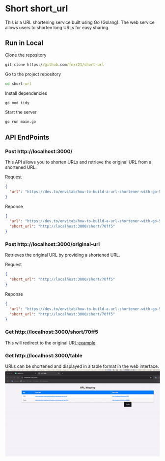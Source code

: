 # Short short_url

This is a URL shortening service built using Go (Golang). The web service allows users to shorten long URLs for easy sharing.

## Run in Local

Clone the repository

```cmd
git clone https://github.com/fnxr21/short-url
```

Go to the project repository

```cmd
cd short-url

```

Install dependencies

```cmd
go mod tidy
```

Start the server

```cmd
go run main.go
```

## API EndPoints

### Post http://localhost:3000/

This API allows you to shorten URLs and retrieve the original URL from a shortened URL.

Request

```json
{
  "url": "https://dev.to/envitab/how-to-build-a-url-shortener-with-go-5hn5"
}
```

Reponse

```json
{
  "url": "https://dev.to/envitab/how-to-build-a-url-shortener-with-go-5hn5",
  "short_url": "http://localhost:3000/short/70ff5"
}
```

### Post http://localhost:3000/original-url

Retrieves the original URL by providing a shortened URL.

Request

```json
{
  "short_url": "http://localhost:3000/short/70ff5"
}
```

Reponse

```json
{
  "url": "https://dev.to/envitab/how-to-build-a-url-shortener-with-go-5hn5",
  "short_url": "http://localhost:3000/short/70ff5"
}
```

### Get http://localhost:3000/short/70ff5

This will redirect to the original URL:[example](https://dev.to/envitab/how-to-build-a-url-shortener-with-go-5hn5)

### Get http://localhost:3000/table

URLs can be shortened and displayed in a table format in the web interface.
![TableDemo](demotable.gif)